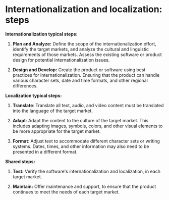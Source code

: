 # Internationalization and localization: steps

**Internationalization typical steps:**

1. **Plan and Analyze:** Define the scope of the internationalization effort, identify the target markets, and analyze the cultural and linguistic requirements of those markets. Assess the existing software or product design for potential internationalization issues.

2. **Design and Develop:** Create the product or software using best practices for internationalization. Ensuring that the product can handle various character sets, date and time formats, and other regional differences.

**Localization typical steps:**

1. **Translate**: Translate all text, audio, and video content must be translated into the language of the target market.

2. **Adapt**: Adapt the content to the culture of the target market. This includes adapting images, symbols, colors, and other visual elements to be more appropriate for the target market.

3. **Format**: Adjust text to accommodate different character sets or writing systems. Dates, times, and other information may also need to be presented in a different format.

**Shared steps:**

1. **Test:** Verify the software's internationalization and localization, in each target market.

2. **Maintain:** Offer maintenance and support, to ensure that the product continues to meet the needs of each target market.
